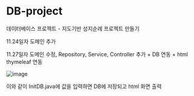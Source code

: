 # DB-project
데이터베이스 프로젝트 - 지도기반 성지순례 프로젝트 만들기

11.24일자 도메인 추가

11.27일자 도메인 수정, Repository, Service, Controller 추가 + DB 연동 + html thymeleaf 연동

![image](https://github.com/asazulang33/DB-project/assets/88483964/a16fb065-127b-4bfe-932a-c9d2270b0be8)

이와 같이 InitDB.java에 값을 입력하면 DB에 저장되고 html 화면 출력
